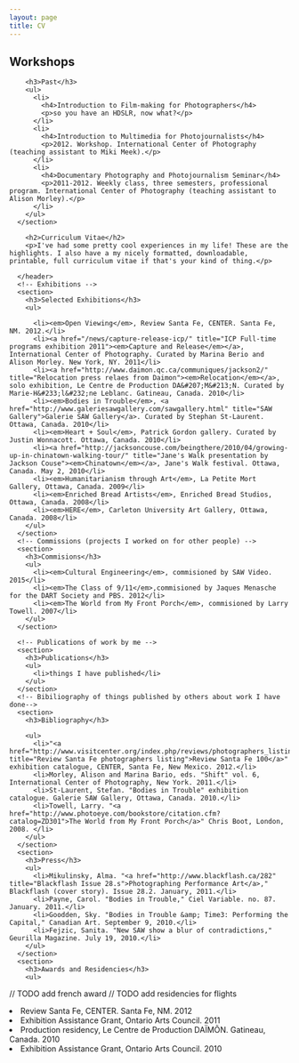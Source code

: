 ```yaml
---
layout: page
title: CV
---
```


## Workshops
        <h3>Past</h3>
        <ul>
          <li>
            <h4>Introduction to Film-making for Photographers</h4>
            <p>so you have an HDSLR, now what?</p>
          </li>
          <li>
            <h4>Introduction to Multimedia for Photojournalists</h4>
            <p>2012. Workshop. International Center of Photography (teaching assistant to Miki Meek).</p>
          </li>
          <li>
            <h4>Documentary Photography and Photojournalism Seminar</h4>
            <p>2011-2012. Weekly class, three semesters, professional program. International Center of Photography (teaching assistant to Alison Morley).</p>
          </li>
        </ul>
      </section>
<!-- CURRICULUM VITAE -->
<!--  // TODO move dates to begining of li, in a span with class=date (HTML5 date object?)  -->
        <h2>Curriculum Vitae</h2>
        <p>I've had some pretty cool experiences in my life! These are the highlights. I also have a my nicely formatted, downloadable, printable, full curriculum vitae if that's your kind of thing.</p>
<!--  // TODO create and link to full CV -->
      </header>
      <!-- Exhibitions -->
      <section>
        <h3>Selected Exhibitions</h3>
        <ul>
<!--  // TODO add french exhibition -->
          <li><em>Open Viewing</em>, Review Santa Fe, CENTER. Santa Fe, NM. 2012.</li>
          <li><a href="/news/capture-release-icp/" title="ICP Full-time programs exhibition 2011"><em>Capture and Release</em></a>, International Center of Photography. Curated by Marina Berio and Alison Morley. New York, NY. 2011</li>
          <li><a href="http://www.daimon.qc.ca/communiques/jackson2/" title="Relocation press relaes from Daimon"><em>Relocation</em></a>, solo exhibition, Le Centre de Production DA&#207;M&#213;N. Curated by Marie-H&#233;l&#232;ne Leblanc. Gatineau, Canada. 2010</li>
          <li><em>Bodies in Trouble</em>, <a href="http://www.galeriesawgallery.com/sawgallery.html" title="SAW Gallery">Galerie SAW Gallery</a>. Curated by Stephan St-Laurent. Ottawa, Canada. 2010</li>
          <li><em>Heart + Soul</em>, Patrick Gordon gallery. Curated by Justin Wonnacott. Ottawa, Canada. 2010</li>
          <li><a href="http://jacksoncouse.com/beingthere/2010/04/growing-up-in-chinatown-walking-tour/" title="Jane's Walk presentation by Jackson Couse"><em>Chinatown</em></a>, Jane's Walk festival. Ottawa, Canada. May 2, 2010</li>
          <li><em>Humanitarianism through Art</em>, La Petite Mort Gallery, Ottawa, Canada. 2009</li>
          <li><em>Enriched Bread Artists</em>, Enriched Bread Studios, Ottawa, Canada. 2008</li>
          <li><em>HERE</em>, Carleton University Art Gallery, Ottawa, Canada. 2008</li>
        </ul>
      </section>
      <!-- Commissions (projects I worked on for other people) -->
      <section>
        <h3>Commisions</h3>
        <ul>
          <li><em>Cultural Engineering</em>, commisioned by SAW Video. 2015</li>
          <li><em>The Class of 9/11</em>,commisioned by Jaques Menasche for the DART Society and PBS. 2012</li>
          <li><em>The World from My Front Porch</em>, commisioned by Larry Towell. 2007</li>
        </ul>
      </section>
<!--      // TODO [x] add commisions section -->
      <!-- Publications of work by me -->
      <section>
        <h3>Publications</h3>
        <ul>
          <li>things I have published</li>
        </ul>
      </section>
      <!-- Bibiliography of things published by others about work I have done-->
      <section>
        <h3>Bibliography</h3>
<!--  // TODO add diner publications
  // TODO add 9/11 broadcast -->
        <ul>
          <li>"<a href="http://www.visitcenter.org/index.php/reviews/photographers_listing/review_santa_fe_2012" title="Review Santa Fe photographers listing">Review Santa Fe 100</a>" exhibition catalogue, CENTER, Santa Fe, New Mexico. 2012.</li>
          <li>Morley, Alison and Marina Bario, eds. "Shift" vol. 6, International Center of Photography, New York. 2011.</li> 
          <li>St-Laurent, Stefan. "Bodies in Trouble" exhibition catalogue. Galerie SAW Gallery, Ottawa, Canada. 2010.</li>
          <li>Towell, Larry. "<a href="http://www.photoeye.com/bookstore/citation.cfm?catalog=ZD301">The World from My Front Porch</a>" Chris Boot, London, 2008. </li>
        </ul>
      </section>
      <section>
        <h3>Press</h3>
        <ul>
          <li>Mikulinsky, Alma. "<a href="http://www.blackflash.ca/282" title="Blackflash Issue 28.s">Photographing Performance Art</a>," Blackflash (cover story). Issue 28.2. January, 2011.</li>
          <li>Payne, Carol. "Bodies in Trouble," Ciel Variable. no. 87. January. 2011.</li>
          <li>Goodden, Sky. "Bodies in Trouble &amp; Time3: Performing the Capital," Canadian Art. September 9, 2010.</li>
          <li>Fejzic, Sanita. "New SAW show a blur of contradictions," Geurilla Magazine. July 19, 2010.</li>     
        </ul>
      </section>
      <section>
        <h3>Awards and Residencies</h3>
        <ul>
  // TODO add french award
  // TODO add residencies for flights
          <li>Review Santa Fe, CENTER. Santa Fe, NM. 2012</li>
          <li>Exhibition Assistance Grant, Ontario Arts Council. 2011</li>
          <li>Production residency, Le Centre de Production DA&#207;M&#213;N. Gatineau, Canada. 2010</li>
          <li>Exhibition Assistance Grant, Ontario Arts Council. 2010</li>
        </ul>
      </section>